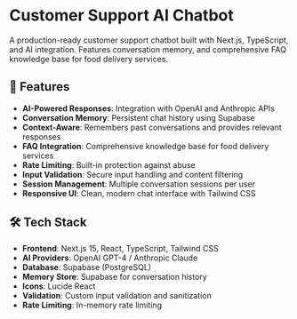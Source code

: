 # Customer Support AI Chatbot

A production-ready customer support chatbot built with Next.js, TypeScript, and AI integration. Features conversation memory, and comprehensive FAQ knowledge base for food delivery services.

## 🚀 Features

- **AI-Powered Responses**: Integration with OpenAI and Anthropic APIs
- **Conversation Memory**: Persistent chat history using Supabase
- **Context-Aware**: Remembers past conversations and provides relevant responses
- **FAQ Integration**: Comprehensive knowledge base for food delivery services
- **Rate Limiting**: Built-in protection against abuse
- **Input Validation**: Secure input handling and content filtering
- **Session Management**: Multiple conversation sessions per user
- **Responsive UI**: Clean, modern chat interface with Tailwind CSS

## 🛠️ Tech Stack

- **Frontend**: Next.js 15, React, TypeScript, Tailwind CSS
- **AI Providers**: OpenAI GPT-4 / Anthropic Claude
- **Database**: Supabase (PostgreSQL)
- **Memory Store**: Supabase for conversation history
- **Icons**: Lucide React
- **Validation**: Custom input validation and sanitization
- **Rate Limiting**: In-memory rate limiting

